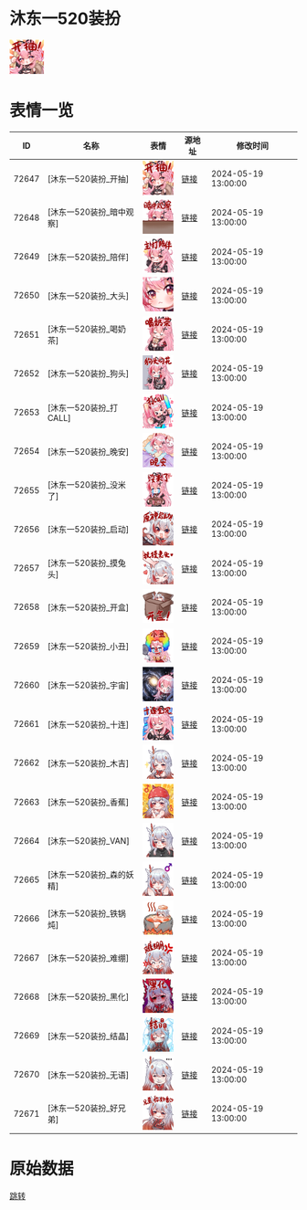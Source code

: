 # 沐东一520装扮

<img src="./cover.png" height="60" alt="cover" />

# 表情一览

|ID|名称|表情|源地址|修改时间|
|----|----|----|----|----|
|72647|[沐东一520装扮_开抽]|<img src="./pic/072647_%5B沐东一520装扮_开抽%5D.png" height="60" alt="开抽"/>|[链接](https://i0.hdslb.com/bfs/garb/a65c3a094b01b85d06fda66fab5ce7853b31bfc7.png)|2024-05-19 13:00:00|
|72648|[沐东一520装扮_暗中观察]|<img src="./pic/072648_%5B沐东一520装扮_暗中观察%5D.png" height="60" alt="暗中观察"/>|[链接](https://i0.hdslb.com/bfs/garb/78bdfc277ab2222cf8e1ff9bc12b1a8e055012a3.png)|2024-05-19 13:00:00|
|72649|[沐东一520装扮_陪伴]|<img src="./pic/072649_%5B沐东一520装扮_陪伴%5D.png" height="60" alt="陪伴"/>|[链接](https://i0.hdslb.com/bfs/garb/2c18f17bc59fc27d09b4063332ed9455c1796df2.png)|2024-05-19 13:00:00|
|72650|[沐东一520装扮_大头]|<img src="./pic/072650_%5B沐东一520装扮_大头%5D.png" height="60" alt="大头"/>|[链接](https://i0.hdslb.com/bfs/garb/ad8d636692b2b1e869c8759bba0ed410d9b37bcc.png)|2024-05-19 13:00:00|
|72651|[沐东一520装扮_喝奶茶]|<img src="./pic/072651_%5B沐东一520装扮_喝奶茶%5D.png" height="60" alt="喝奶茶"/>|[链接](https://i0.hdslb.com/bfs/garb/7874a2215770fffe43ea0bcb1648a0b84d46f4bf.png)|2024-05-19 13:00:00|
|72652|[沐东一520装扮_狗头]|<img src="./pic/072652_%5B沐东一520装扮_狗头%5D.png" height="60" alt="狗头"/>|[链接](https://i0.hdslb.com/bfs/garb/ce267c9732d85fc86edabc251814e5d13ab11ce0.png)|2024-05-19 13:00:00|
|72653|[沐东一520装扮_打CALL]|<img src="./pic/072653_%5B沐东一520装扮_打CALL%5D.png" height="60" alt="打CALL"/>|[链接](https://i0.hdslb.com/bfs/garb/282c86f9f70d75df315c2546378afe5e99ed9c4b.png)|2024-05-19 13:00:00|
|72654|[沐东一520装扮_晚安]|<img src="./pic/072654_%5B沐东一520装扮_晚安%5D.png" height="60" alt="晚安"/>|[链接](https://i0.hdslb.com/bfs/garb/7c58d18e47b3f6b07717254756b7ab8956087e0e.png)|2024-05-19 13:00:00|
|72655|[沐东一520装扮_没米了]|<img src="./pic/072655_%5B沐东一520装扮_没米了%5D.png" height="60" alt="没米了"/>|[链接](https://i0.hdslb.com/bfs/garb/9e74ab29b1951cdda9157163acbf6a01a90f9e1e.png)|2024-05-19 13:00:00|
|72656|[沐东一520装扮_启动]|<img src="./pic/072656_%5B沐东一520装扮_启动%5D.png" height="60" alt="启动"/>|[链接](https://i0.hdslb.com/bfs/garb/c042513de5115c6c149d4f05391d2c712e6da849.png)|2024-05-19 13:00:00|
|72657|[沐东一520装扮_摸兔头]|<img src="./pic/072657_%5B沐东一520装扮_摸兔头%5D.png" height="60" alt="摸兔头"/>|[链接](https://i0.hdslb.com/bfs/garb/04612cc5abd8bc0bc760e44dd8c70dac1a6456eb.png)|2024-05-19 13:00:00|
|72658|[沐东一520装扮_开盒]|<img src="./pic/072658_%5B沐东一520装扮_开盒%5D.png" height="60" alt="开盒"/>|[链接](https://i0.hdslb.com/bfs/garb/17bdba54477925b8154e2bf960763f1d986810a4.png)|2024-05-19 13:00:00|
|72659|[沐东一520装扮_小丑]|<img src="./pic/072659_%5B沐东一520装扮_小丑%5D.png" height="60" alt="小丑"/>|[链接](https://i0.hdslb.com/bfs/garb/8760c9bb897d1c9c4a4078ee4da9c348ae32ad54.png)|2024-05-19 13:00:00|
|72660|[沐东一520装扮_宇宙]|<img src="./pic/072660_%5B沐东一520装扮_宇宙%5D.png" height="60" alt="宇宙"/>|[链接](https://i0.hdslb.com/bfs/garb/9f8b5d6bab2617ffd9158990288b9a280a198653.png)|2024-05-19 13:00:00|
|72661|[沐东一520装扮_十连]|<img src="./pic/072661_%5B沐东一520装扮_十连%5D.png" height="60" alt="十连"/>|[链接](https://i0.hdslb.com/bfs/garb/f49f268f1b68b04e55a9280555276928e1b27ded.png)|2024-05-19 13:00:00|
|72662|[沐东一520装扮_木吉]|<img src="./pic/072662_%5B沐东一520装扮_木吉%5D.png" height="60" alt="木吉"/>|[链接](https://i0.hdslb.com/bfs/garb/305fd1595d84b48e933397935aa0b2fef513d0b5.png)|2024-05-19 13:00:00|
|72663|[沐东一520装扮_香蕉]|<img src="./pic/072663_%5B沐东一520装扮_香蕉%5D.png" height="60" alt="香蕉"/>|[链接](https://i0.hdslb.com/bfs/garb/5a68008cf03108a6bc90f17e32948ccb62f373f8.png)|2024-05-19 13:00:00|
|72664|[沐东一520装扮_VAN]|<img src="./pic/072664_%5B沐东一520装扮_VAN%5D.png" height="60" alt="VAN"/>|[链接](https://i0.hdslb.com/bfs/garb/b3e137779852a2e0917e7136cf47b29f3cec2a25.png)|2024-05-19 13:00:00|
|72665|[沐东一520装扮_森的妖精]|<img src="./pic/072665_%5B沐东一520装扮_森的妖精%5D.png" height="60" alt="森的妖精"/>|[链接](https://i0.hdslb.com/bfs/garb/95432a8ec0f6fa63adbc96fee10602d61ff1c656.png)|2024-05-19 13:00:00|
|72666|[沐东一520装扮_铁锅炖]|<img src="./pic/072666_%5B沐东一520装扮_铁锅炖%5D.png" height="60" alt="铁锅炖"/>|[链接](https://i0.hdslb.com/bfs/garb/c41a5c531403bc806a108fa1c0ed1540479d6c7f.png)|2024-05-19 13:00:00|
|72667|[沐东一520装扮_难绷]|<img src="./pic/072667_%5B沐东一520装扮_难绷%5D.png" height="60" alt="难绷"/>|[链接](https://i0.hdslb.com/bfs/garb/a805d4672693b51f41fcd8c65706072a98aa9d88.png)|2024-05-19 13:00:00|
|72668|[沐东一520装扮_黑化]|<img src="./pic/072668_%5B沐东一520装扮_黑化%5D.png" height="60" alt="黑化"/>|[链接](https://i0.hdslb.com/bfs/garb/942709edb4ccdfeb290a3f41bbe14e4f0035546b.png)|2024-05-19 13:00:00|
|72669|[沐东一520装扮_结晶]|<img src="./pic/072669_%5B沐东一520装扮_结晶%5D.png" height="60" alt="结晶"/>|[链接](https://i0.hdslb.com/bfs/garb/1b9b936394c5953171cb738897f0a6260e107780.png)|2024-05-19 13:00:00|
|72670|[沐东一520装扮_无语]|<img src="./pic/072670_%5B沐东一520装扮_无语%5D.png" height="60" alt="无语"/>|[链接](https://i0.hdslb.com/bfs/garb/1485d967d7004949c15cf22815efe42e4dd689ad.png)|2024-05-19 13:00:00|
|72671|[沐东一520装扮_好兄弟]|<img src="./pic/072671_%5B沐东一520装扮_好兄弟%5D.png" height="60" alt="好兄弟"/>|[链接](https://i0.hdslb.com/bfs/garb/f5807885d2fca52eeb072b22d621d2f31cdd64b7.png)|2024-05-19 13:00:00|

# 原始数据

[跳转](./raw.json)

